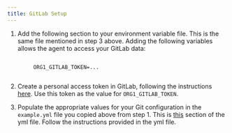 ```yaml
---
title: GitLab Setup
---
```


1. Add the following section to your environment variable file. This is the same file mentioned in step 3 above. Adding the following variables allows the agent to access your GitLab data:
    <p class="code-block"><code>
        ORG1_GITLAB_TOKEN=...
    </code></p>

2. Create a personal access token in GitLab, following the instructions [here](https://docs.gitlab.com/ee/user/profile/personal_access_tokens.html#creating-a-personal-access-token). Use this token as the value for `ORG1_GITLAB_TOKEN`.

3. Populate the appropriate values for your Git configuration in the `example.yml` file you copied above from step 1. This is [this](https://github.com/Jellyfish-AI/jf_agent/blob/master/example.yml#L114-L211) section of the yml file. Follow the instructions provided in the yml file.
